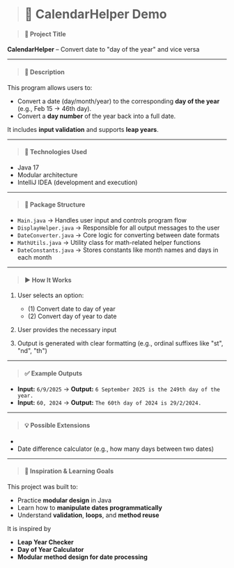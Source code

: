 > # 📅 CalendarHelper Demo

> #### 📌 Project Title
**CalendarHelper** – Convert date to "day of the year" and vice versa

---

> ####  📝 Description
This program allows users to:

- Convert a date (day/month/year) to the corresponding **day of the year** (e.g., Feb 15 → 46th day).
- Convert a **day number** of the year back into a full date.

It includes **input validation** and supports **leap years**.

---

> ####  🔧 Technologies Used
- Java 17
- Modular architecture
- IntelliJ IDEA (development and execution)

---

> ####  📂 Package Structure
- `Main.java` → Handles user input and controls program flow
- `DisplayHelper.java` → Responsible for all output messages to the user
- `DateConverter.java` → Core logic for converting between date formats
- `MathUtils.java` → Utility class for math-related helper functions
- `DateConstants.java` → Stores constants like month names and days in each month

---

> ####  ▶️ How It Works
1. User selects an option:
    - (1) Convert date to day of year
    - (2) Convert day of year to date

2. User provides the necessary input

3. Output is generated with clear formatting (e.g., ordinal suffixes like "st", "nd", "th")

---

> ####  ✅ Example Outputs
- **Input:** `6/9/2025` → **Output:** `6 September 2025 is the 249th day of the year.`
- **Input:** `60, 2024` → **Output:** `The 60th day of 2024 is 29/2/2024.`

---

> ####  💡 Possible Extensions
- 
- Date difference calculator (e.g., how many days between two dates)

---

> ####  🙋 Inspiration & Learning Goals
This project was built to:

- Practice **modular design** in Java
- Learn how to **manipulate dates programmatically**
- Understand **validation**, **loops**, and **method reuse**

 It is inspired by 
- **Leap Year Checker**
- **Day of Year Calculator**
- **Modular method design for date processing**


